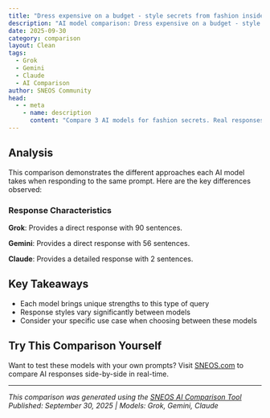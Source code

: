 ```yaml
---
title: "Dress expensive on a budget - style secrets from fashion insiders"
description: "AI model comparison: Dress expensive on a budget - style secrets from fashion insiders..."
date: 2025-09-30
category: comparison
layout: Clean
tags:
  - Grok
  - Gemini
  - Claude
  - AI Comparison
author: SNEOS Community
head:
  - - meta
    - name: description
      content: "Compare 3 AI models for fashion secrets. Real responses from Grok, Gemini, Claude with detailed analysis."
---
```


<ChatComparison
  title="Dress expensive on a budget - style secrets from fashion insiders"
  prompt="Dress expensive on a budget - style secrets from fashion insiders"
  :responses='{"Grok": "Dressing expensively on a budget is all about mastering the art of looking polished and luxurious without breaking the bank. Fashion insiders\u2014stylists, designers, and editors\u2014often share tips that focus on strategic shopping, timeless pieces, and clever styling. Here are some style secrets to help you achieve an expensive look for less:\n\n---\n\n### 1. **Invest in Classic, Timeless Pieces**\n- **Why it works**: Trends come and go, but classics like a tailored blazer, a little black dress, or a well-fitted trench coat never go out of style. These items instantly elevate your look.\n- **How to do it on a budget**:\n - Shop at thrift stores, consignment shops, or online platforms like Poshmark, eBay, or Depop for gently used designer or high-quality pieces at a fraction of the cost.\n - Look for sales at mid-range retailers like Zara, H\u0026M, or Mango, focusing on simple, neutral designs that mimic high-end aesthetics (e.g., camel coats, black trousers, or white button-downs).\n\n**Insider Tip**: Build a capsule wardrobe of versatile, high-quality basics in neutral colors (black, white, beige, navy, gray) that can be mixed and matched for endless outfits.\n\n---\n\n### 2. **Prioritize Fit Over Price**\n- **Why it works**: A $20 shirt that fits perfectly will always look more expensive than a $200 shirt that\u2019s ill-fitting. Tailoring is key to a luxurious appearance.\n- **How to do it on a budget**:\n - Tailor affordable pieces to fit your body. Many local tailors charge reasonable rates (often $10\u2013$20 per garment) for adjustments like hemming pants or taking in a jacket.\n - Buy slightly oversized items from fast-fashion stores and have them altered for a bespoke look.\n\n**Insider Tip**: Learn basic sewing skills for small fixes like hemming or tightening a waistband to save on alteration costs.\n\n---\n\n### 3. **Focus on Quality Fabrics and Textures**\n- **Why it works**: Expensive-looking outfits often come down to the feel and drape of the fabric. Natural materials like wool, cotton, silk, and cashmere look more luxurious than cheap synthetics.\n- **How to do it on a budget**:\n - Shop for secondhand or discounted items made of natural fabrics. Check labels when thrifting\u2014vintage stores often have silk blouses or wool blazers for cheap.\n - If buying new, opt for high-street brands with better-quality lines (e.g., H\u0026M\u2019s \u201CPremium\u201D collection or Uniqlo\u2019s cashmere and merino wool basics).\n\n**Insider Tip**: Avoid overly shiny or thin fabrics (like cheap polyester) that can scream \u201Cbudget.\u201D Matte textures and structured materials often appear more high-end.\n\n---\n\n### 4. **Accessorize Strategically**\n- **Why it works**: Accessories can make or break an outfit. A simple dress with the right bag, shoes, or jewelry can look like a million bucks.\n- **How to do it on a budget**:\n - Invest in one or two \u201Cstatement\u201D accessories, like a structured handbag or a pair of classic loafers, that can be used repeatedly.\n - Shop for faux leather bags or shoes that mimic the look of real leather. Brands like Aldo or Target often have affordable, chic options.\n - Hunt for gold- or silver-toned jewelry at thrift stores or discount retailers like TJ Maxx. Stick to minimalist designs for a sophisticated vibe.\n\n**Insider Tip**: A silk scarf (even a $5 one from a thrift store) tied around your neck or bag handle can instantly elevate your outfit.\n\n---\n\n### 5. **Stick to a Monochromatic or Neutral Palette**\n- **Why it works**: Monochromatic outfits (dressing in one color) or neutral tones create a cohesive, polished look often associated with high fashion.\n- **How to do it on a budget**:\n - Build outfits around one color family (e.g., all beige or all black). Affordable stores often stock basics in these hues.\n - Mix textures within the same color family (e.g., a ribbed black sweater with black leather pants) to add depth without extra cost.\n\n**Insider Tip**: Head-to-toe black is a foolproof way to look expensive. It\u2019s slimming, timeless, and easy to pull off with budget pieces.\n\n---\n\n### 6. **Pay Attention to Grooming and Presentation**\n- **Why it works**: No matter how cheap your outfit, looking well-groomed makes everything appear more luxurious. Cleanliness and attention to detail are free.\n- **How to do it on a budget**:\n - Keep clothes wrinkle-free by ironing or steaming (a handheld steamer costs as little as $20).\n - Polish scuffed shoes with a $5 shoe polish kit or use leather conditioner to revive old pairs.\n - Maintain neat hair, minimal makeup, and clean nails\u2014simple elegance goes a long way.\n\n**Insider Tip**: Carry yourself with confidence. Good posture and a self-assured demeanor can make even a $10 outfit look designer.\n\n---\n\n### 7. **Shop Smart for Designer Dupes**\n- **Why it works**: Fast-fashion brands often create pieces inspired by high-end designers, allowing you to replicate runway looks for less.\n- **How to do it on a budget**:\n - Follow fashion blogs or Instagram accounts that highlight dupes (e.g., @dupealert or similar pages).\n - Browse stores like Shein, ASOS, or Boohoo for trendy pieces inspired by luxury brands, but focus on items with classic silhouettes to avoid looking \u201Ccheap.\u201D\n - Use apps like ShopStyle to compare prices and find budget alternatives to designer items.\n\n**Insider Tip**: Avoid obvious knockoffs with fake logos. Instead, look for pieces with similar cuts, colors, or vibes to high-end designs.\n\n---\n\n### 8. **Layer Like a Pro**\n- **Why it works**: Layering adds dimension and sophistication to an outfit, mimicking the curated look of expensive styling.\n- **How to do it on a budget**:\n - Use affordable basics for layering\u2014think turtlenecks under blazers, cardigans over dresses, or a denim jacket under a coat.\n - Thrift for lightweight scarves or vests to add interest without spending much.\n\n**Insider Tip**: Follow the \u201Crule of thirds\u201D for proportions\u2014divide your outfit visually into thirds (e.g., a tucked-in top, high-waisted pants, and a long coat) for a balanced, high-end look.\n\n---\n\n### 9. **Take Care of Your Clothes**\n- **Why it works**: Well-maintained clothes last longer and look more expensive than worn-out pieces.\n- **How to do it on a budget**:\n - Wash delicate items by hand or use a gentle cycle to avoid pilling and fading.\n - Store clothes properly\u2014use hangers for blazers and dresses, and fold knits to prevent stretching.\n - Remove lint and pet hair with a $2 lint roller to keep outfits pristine.\n\n**Insider Tip**: Use a fabric shaver (under $10 on Amazon) to remove pills from sweaters and keep them looking new.\n\n---\n\n### 10. **Know Where to Splurge and Where to Save**\n- **Why it works**: Fashion insiders often mix high and low pieces, investing in items that get the most wear while saving on trendier or less-worn items.\n- **How to do it on a budget**:\n - Splurge (or save up for) one quality item you\u2019ll wear often, like a leather jacket or sturdy boots, from a discount outlet or during sales (e.g., Nordstrom Rack, Saks Off 5th).\n - Save on trendy pieces or seasonal items that won\u2019t last long in your wardrobe by shopping fast fashion or secondhand.\n\n**Insider Tip**: Outlets and end-of-season sales are great for scoring investment pieces at up to 70% off.\n\n---\n\n### Bonus: Leverage Vintage and Secondhand Shopping\n- **Why it works**: Vintage and secondhand pieces often have unique details and better craftsmanship than modern fast fashion, giving you a one-of-a-kind, expensive look.\n- **How to do it on a budget**:\n - Visit local thrift stores, flea markets, or estate sales for hidden gems like designer handbags or tailored coats.\n - Use apps like ThredUp or The RealReal for curated secondhand luxury at discounted prices.\n\n**Insider Tip**: Look for vintage pieces from the \u201880s and \u201890s\u2014many have timeless silhouettes (like padded-shoulder blazers) that are back in style.\n\n---\n\nBy combining these secrets\u2014focusing on fit, quality, and strategic shopping\u2014you can create a wardrobe that looks expensive without the hefty price tag. Confidence and attention to detail are your best tools to pull it off!", "Gemini": "## Dress Expensive on a Budget: Style Secrets from Fashion Insiders\n\nLooking expensive doesn\u0027t require a trust fund. With a little savvy and these insider secrets, you can elevate your style without breaking the bank:\n\n**1. Focus on Fit, Fit, Fit:**\n\n* **Tailoring is Key:** This is the #1 secret. Even a cheap garment can look couture with proper tailoring. Get your clothes tailored to fit your body perfectly. Focus on waist definition, the length of pants/skirts/sleeves, and overall silhouette. A well-fitting blazer, in particular, can instantly elevate any outfit.\n* **Know Your Measurements:** Accurate measurements allow you to shop online effectively and ensure a better fit off-the-rack.\n* **Buy Clothes that Fit (Even If Slightly Bigger):** It\u0027s always easier (and cheaper) to take something in than to try and make it bigger.\n\n**2. Master Minimalism \u0026 Neutral Palettes:**\n\n* **Embrace Timeless Classics:** Invest in classic pieces that transcend trends: a crisp white shirt, a well-fitting trench coat, a little black dress, tailored trousers, a cashmere sweater. These are the building blocks of a sophisticated wardrobe.\n* **Neutral Colors Reign Supreme:** Black, white, beige, navy, and grey are your best friends. These colors look inherently more expensive and are easier to mix and match, creating multiple outfits.\n* **Consider Monochromatic Looks:** Wearing variations of the same color (e.g., different shades of beige) can create a very sophisticated and polished look.\n\n**3. Fabric is Your Foundation:**\n\n* **Prioritize Quality Fabrics:** While you don\u0027t need to buy only silk and cashmere, pay attention to the fabric composition. Look for natural fibers or blends that feel good against your skin and drape well.\n* **Avoid Obvious Cheap Fabrics:** Sheer polyester, flimsy knits, and overly shiny materials can instantly cheapen your look.\n* **Look for Weight and Drape:** Heavier fabrics often look more luxurious and hold their shape better. Pay attention to how the fabric drapes on your body.\n* **Read Reviews Online:** Before purchasing, see what other people say about the fabric quality of the garment.\n\n**4. Accessorize Strategically:**\n\n* **Invest in a Few Statement Accessories:** A beautiful handbag, a classic watch, or a pair of high-quality shoes can instantly elevate your outfit. Focus on quality over quantity.\n* **Choose Timeless Designs:** Avoid overly trendy or embellished accessories that will quickly go out of style.\n* **Pay Attention to Hardware:** Look for accessories with clean lines and high-quality hardware (zippers, buckles, clasps).\n* **Less is More:** Don\u0027t over-accessorize. A few well-chosen pieces are more impactful than a cluttered look.\n* **Jewelry Considerations:** Consider gold-plated or silver pieces for a polished look. Avoid anything that looks overly costume-y or plastic. Pearls, real or good quality faux, always exude elegance.\n\n**5. Details Matter:**\n\n* **Excellent Grooming is Essential:** Well-groomed hair, clean nails, and healthy skin are the most important accessories. Invest in quality skincare and haircare products.\n* **Perfect Your Manicure:** A simple, classic manicure in a neutral color always looks polished.\n* **Ironing and Steaming are Non-Negotiable:** Wrinkled clothes will instantly make you look less put-together, no matter how expensive they are.\n* **Care for Your Clothes Properly:** Follow washing instructions carefully to extend the life of your garments.\n* **Clean Your Shoes Regularly:** Clean shoes can make all the difference.\n\n**6. Shop Smart \u0026 Know Your Resources:**\n\n* **Thrift Stores \u0026 Consignment Shops are Your Friends:** You can find amazing designer pieces at a fraction of the original price. Be patient and persistent, and you\u0027ll be rewarded.\n* **Sales \u0026 Outlet Stores:** Take advantage of seasonal sales and outlet stores to score deals on designer brands.\n* **Rent Designer Clothes:** Consider renting designer clothes for special occasions instead of buying them.\n* **Shop Online Intelligently:** Read reviews, compare prices, and take advantage of free shipping and returns. Sites like ASOS, Mango, and Zara can offer stylish pieces without a huge price tag.\n* **Uniqlo is Your Budget-Friendly Staple Source:** Uniqlo is a great source for basics like cashmere sweaters, t-shirts, and trousers.\n* **Consider a Capsule Wardrobe:** Building a capsule wardrobe of versatile pieces will help you create multiple outfits with fewer items.\n\n**7. Cultivate Confidence \u0026 Carry Yourself Well:**\n\n* **Confidence is the Best Accessory:** Wear your clothes with confidence and you\u0027ll instantly look more stylish.\n* **Good Posture Makes a Difference:** Stand tall and maintain good posture.\n* **Be Mindful of Your Body Language:** Project confidence and poise through your body language.\n\n**In summary, dressing expensive on a budget is about prioritizing quality over quantity, paying attention to fit and details, and developing a discerning eye. By following these style secrets, you can create a sophisticated and polished look without breaking the bank.**\n", "Claude": "# Dress Expensive on a Budget: Fashion Insider Secrets\n\n## **Foundation Pieces First**\n- **Invest in quality basics**: A well-fitted blazer, classic trench coat, and quality white shirt will elevate any outfit\n- **Perfect the fit**: Tailoring a $30 dress can make it look like a $300 piece\n- **Choose neutral colors**: Navy, black, cream, and camel look more expensive and mix easily\n\n## **Fabric \u0026 Details Matter**\n- **Avoid obvious synthetic looks**: Skip shiny polyester; opt for cotton blends, ponte knits, and structured fabrics\n- **Look for quality construction**: Straight seams, finished hems, and covered buttons signal higher quality\n- **Remove cheap hardware**: Replace plastic buttons with metal or horn alternatives\n\n## **Strategic Shopping**\n- **Shop end-of-season sales** at higher-end stores\n- **Try outlet versions** of luxury brands (J.Crew Factory, Banana Republic Factory)\n- **Thrift designer pieces** and vintage items\n- **Rent special occasion wear** instead of buying\n\n## **Styling Tricks**\n- **Layer strategically**: A blazer over a simple dress instantly looks polished\n- **Add one quality accessory**: A leather handbag or silk scarf elevates the entire look\n- **Stick to a cohesive color palette** in each outfit\n- **Pay attention to proportions**: High-waisted bottoms and tucked shirts create expensive silhouettes\n\n## **Grooming = Everything**\n- **Invest in good undergarments**: Proper-fitting bras and seamless underwear\n- **Keep clothes pristine**: Steam wrinkles, remove pills, and maintain good posture\n- **Quality over quantity**: 10 well-maintained pieces beat 50 cheap ones\n\nThe key is creating a curated wardrobe where each piece works together seamlessly."}' 
  published-date="13:04"
/>

## Analysis

This comparison demonstrates the different approaches each AI model takes when responding to the same prompt. Here are the key differences observed:

### Response Characteristics

**Grok**: Provides a direct response with 90 sentences. 

**Gemini**: Provides a direct response with 56 sentences. 

**Claude**: Provides a detailed response with 2 sentences. 

## Key Takeaways

- Each model brings unique strengths to this type of query
- Response styles vary significantly between models
- Consider your specific use case when choosing between these models

## Try This Comparison Yourself

Want to test these models with your own prompts? Visit [SNEOS.com](https://sneos.com) to compare AI responses side-by-side in real-time.

---

*This comparison was generated using the [SNEOS AI Comparison Tool](https://sneos.com)*
*Published: September 30, 2025 | Models: Grok, Gemini, Claude*
